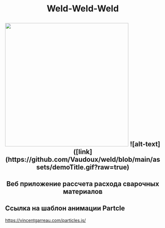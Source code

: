 <h1 align="center">Weld-Weld-Weld</h1>
<h2 align="center">

<img src="[!](https://github.com/Vaudoux/weld/blob/main/assets/demoTitle.gif?raw=true)" width="400" />
![alt-text]([link](https://github.com/Vaudoux/weld/blob/main/assets/demoTitle.gif?raw=true)

<h2 align="center">Веб приложение рассчета расхода сварочных материалов</h1>

## Ссылка на шаблон анимации Partcle
https://vincentgarreau.com/particles.js/
